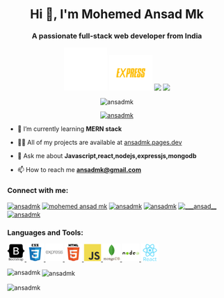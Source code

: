 <h1 align="center">Hi 👋, I'm Mohemed Ansad Mk</h1>
<h3 align="center">A passionate full-stack web developer from India</h3>
<div align="center">
<img src="https://github.com/ansadmk/ansadmk/blob/main/assets/238200620-398b19b1-9aae-4c1f-8bc0-d172a2c08d68.gif" width="100">
<img src="https://github.com/ansadmk/ansadmk/blob/main/assets/238200441-1a797f46-efe4-41e6-9e75-5303e1bbcbfa.gif" width="100">
<img src="https://user-images.githubusercontent.com/74038190/212257467-871d32b7-e401-42e8-a166-fcfd7baa4c6b.gif" width="100">
<img src="https://user-images.githubusercontent.com/74038190/212257460-738ff738-247f-4445-a718-cdd0ca76e2db.gif" width="100">
  </div>
<p align="center"> <img src="https://komarev.com/ghpvc/?username=ansadmk&label=Profile%20views&color=0e75b6&style=flat" alt="ansadmk" /> </p>

<div align="center"> <a href="https://github.com/ryo-ma/github-profile-trophy"><img src="https://github-profile-trophy.vercel.app/?username=ansadmk" alt="ansadmk" /></a> </div>

- 🌱 I’m currently learning **MERN stack**

- 👨‍💻 All of my projects are available at [ansadmk.pages.dev](ansadmk.pages.dev)

- 💬 Ask me about **Javascript,react,nodejs,expressjs,mongodb**

- 📫 How to reach me **ansadmk@gmail.com**

<h3 align="left">Connect with me:</h3>
<p align="left">
<a href="https://dev.to/ansadmk" target="blank"><img align="center" src="https://raw.githubusercontent.com/rahuldkjain/github-profile-readme-generator/master/src/images/icons/Social/devto.svg" alt="ansadmk" height="30" width="40" /></a>
<a href="https://linkedin.com/in/mohemed ansad mk" target="blank"><img align="center" src="https://raw.githubusercontent.com/rahuldkjain/github-profile-readme-generator/master/src/images/icons/Social/linked-in-alt.svg" alt="mohemed ansad mk" height="30" width="40" /></a>
<a href="https://codesandbox.com/ansadmk" target="blank"><img align="center" src="https://raw.githubusercontent.com/rahuldkjain/github-profile-readme-generator/master/src/images/icons/Social/codesandbox.svg" alt="ansadmk" height="30" width="40" /></a>
<a href="https://fb.com/ansadmk" target="blank"><img align="center" src="https://raw.githubusercontent.com/rahuldkjain/github-profile-readme-generator/master/src/images/icons/Social/facebook.svg" alt="ansadmk" height="30" width="40" /></a>
<a href="https://instagram.com/___ansad__" target="blank"><img align="center" src="https://raw.githubusercontent.com/rahuldkjain/github-profile-readme-generator/master/src/images/icons/Social/instagram.svg" alt="___ansad__" height="30" width="40" /></a>
<a href="https://www.hackerrank.com/ansadmk" target="blank"><img align="center" src="https://raw.githubusercontent.com/rahuldkjain/github-profile-readme-generator/master/src/images/icons/Social/hackerrank.svg" alt="ansadmk" height="30" width="40" /></a>
</p>

<h3 align="left">Languages and Tools:</h3>
<p align="left"> <a href="https://getbootstrap.com" target="_blank" rel="noreferrer"> <img src="https://raw.githubusercontent.com/devicons/devicon/master/icons/bootstrap/bootstrap-plain-wordmark.svg" alt="bootstrap" width="40" height="40"/> </a> <a href="https://www.w3schools.com/css/" target="_blank" rel="noreferrer"> <img src="https://raw.githubusercontent.com/devicons/devicon/master/icons/css3/css3-original-wordmark.svg" alt="css3" width="40" height="40"/> </a> <a href="https://expressjs.com" target="_blank" rel="noreferrer"> <img src="https://raw.githubusercontent.com/devicons/devicon/master/icons/express/express-original-wordmark.svg" alt="express" width="40" height="40"/> </a> <a href="https://www.w3.org/html/" target="_blank" rel="noreferrer"> <img src="https://raw.githubusercontent.com/devicons/devicon/master/icons/html5/html5-original-wordmark.svg" alt="html5" width="40" height="40"/> </a> <a href="https://developer.mozilla.org/en-US/docs/Web/JavaScript" target="_blank" rel="noreferrer"> <img src="https://raw.githubusercontent.com/devicons/devicon/master/icons/javascript/javascript-original.svg" alt="javascript" width="40" height="40"/> </a> <a href="https://www.mongodb.com/" target="_blank" rel="noreferrer"> <img src="https://raw.githubusercontent.com/devicons/devicon/master/icons/mongodb/mongodb-original-wordmark.svg" alt="mongodb" width="40" height="40"/> </a> <a href="https://nodejs.org" target="_blank" rel="noreferrer"> <img src="https://raw.githubusercontent.com/devicons/devicon/master/icons/nodejs/nodejs-original-wordmark.svg" alt="nodejs" width="40" height="40"/> </a> <a href="https://reactjs.org/" target="_blank" rel="noreferrer"> <img src="https://raw.githubusercontent.com/devicons/devicon/master/icons/react/react-original-wordmark.svg" alt="react" width="40" height="40"/> </a> </p>

<p><img align="left" src="https://github-readme-stats.vercel.app/api/top-langs?username=ansadmk&show_icons=true&locale=en&layout=compact" alt="ansadmk" /></p>

<p>&nbsp;<img align="center" src="https://github-readme-stats.vercel.app/api?username=ansadmk&show_icons=true&locale=en" alt="ansadmk" /></p>

<p><img align="center" src="https://github-readme-streak-stats.herokuapp.com/?user=ansadmk&" alt="ansadmk" /></p>

